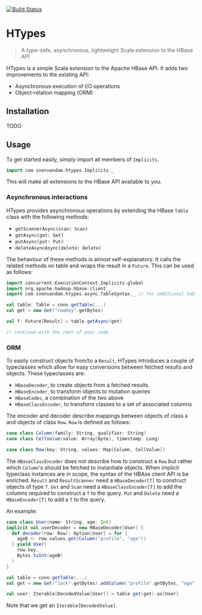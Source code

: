 [![Build Status](https://travis-ci.org/SvenvDam/HTypes.svg?branch=master)](https://travis-ci.org/SvenvDam/HTypes)

# HTypes
> A type-safe, asynchronous, lightweight Scala extension to the HBase API 

HTypes is a simple Scala extension to the Apache HBase API.
It adds two improvements to the existing API:

* Asynchronous execution of I/O operations
* Object-relation mapping (ORM)

## Installation

TODO

## Usage
To get started easily, simply import all members of `Implicits`.

```scala
import com.svenvandam.htypes.Implicits._
```

This will make all extensions to the HBase API available to you.

### Asynchronous interactions

HTypes provides asynchronous operations by extending the HBase `Table` class with the following methods:
* `getScannerAsync(scan: Scan)`
* `getAsync(get: Get)`
* `putAsync(put: Put)`
* `deleteAsyncAsync(delete: Delete)`

The behaviour of these methods is almost self-explanatory.
It calls the related methods on table and wraps the result in a `Future`.
This can be used as follows:

```scala
import concurrent.ExecutionContext.Implicits.global
import org.apache.hadoop.hbase.client._
import com.svenvandam.htypes.async.TableSyntax._ // for additional table syntax

val table: Table = conn.getTable(...)
val get = new Get("rowKey".getBytes)

val f: Future[Result] = table.getAsync(get)

// continue with the rest of your code
```

### ORM

To easily construct objects from/to a `Result`, HTypes introduces a couple of typeclasses which allow for easy conversions between fetched results and objects.
These typeclasses are:

* `HBaseDecoder`, to create objects from a fetched results.
* `HBaseEncoder`, to transform objects to mutation queries
* `HBaseCodec`, a combination of the two above
* `HBaseClassEncoder`, to transform classes to a set of associated columns

The encoder and decoder describe mappings between objects of class `A` and objects of class `Row`.
`Row` is defined as follows:

```scala
case class Column(family: String, qualifier: String)
case class CellValue(value: Array[Byte], timestamp: Long)

case class Row(key: String, values: Map[Column, CellValue])
```

The `HBaseClassEncoder` does not describe how to construct a `Row` but rather which `Column`'s should be fetched to instantiate objects.
When implicit typeclass instances are in scope, the syntax of the HBAse client API is be enriched.
`Result` and `ResultScanner` need a `HBaseDecoder[T]` to construct objects of type `T`.
`Get` and `Scan` need a `HBaseClassEncoder[T]` to add the columns required to construct a `T` to the query.
`Put` and `Delete` need a `HBaseEncoder[T]` to add a `T` to  the query.

An example:

```scala
case class User(name: String, age: Int)
implicit val userDecoder = new HBaseDecoder[User] {
  def decoder(row: Row): Option[User] = for {
    ageB <- row.values.get(Column("profile", "age"))
  } yield User(
    row.key,
    Bytes.toInt(ageB)
  )
}

val table = conn.getTable(...)
val get = new Get("Jack".getBytes).addColumn("profile".getBytes, "age".getBytes)

val user: Iterable[DecodedValue[User]] = table.get(get).as[User]
```

Note that we get an `Iterable[DecodedValue]`. 